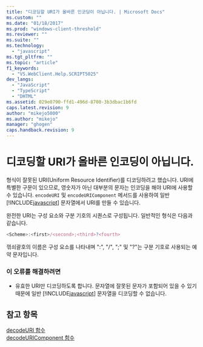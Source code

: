 ```yaml
---
title: "디코딩할 URI가 올바른 인코딩이 아닙니다. | Microsoft Docs"
ms.custom: ""
ms.date: "01/18/2017"
ms.prod: "windows-client-threshold"
ms.reviewer: ""
ms.suite: ""
ms.technology: 
  - "javascript"
ms.tgt_pltfrm: ""
ms.topic: "article"
f1_keywords: 
  - "VS.WebClient.Help.SCRIPT5025"
dev_langs: 
  - "JavaScript"
  - "TypeScript"
  - "DHTML"
ms.assetid: 029e0790-ffd1-496d-8700-3b3dbac1b6fd
caps.latest.revision: 9
author: "mikejo5000"
ms.author: "mikejo"
manager: "ghogen"
caps.handback.revision: 9
---
```

# 디코딩할 URI가 올바른 인코딩이 아닙니다.
형식이 잘못된 URI\(Uniform Resource Identifier\)를 디코딩하려고 했습니다.  URI에 특별한 구문이 있으므로, 영숫자가 아닌 대부분의 문자는 인코딩을 해야 URI에 사용할 수 있습니다.  `encodeURI` 및 `encodeURIComponent` 메서드를 사용하여 일반 [!INCLUDE[javascript](../../javascript/includes/javascript-md.md)] 문자열에서 URI를 만들 수 있습니다.  
  
 완전한 URI는 구성 요소와 구분 기호의 시퀀스로 구성됩니다.  일반적인 형식은 다음과 같습니다.  
  
```javascript  
<Scheme>:<first>/<second>;<third>?<fourth>  
```  
  
 꺾쇠괄호의 이름은 구성 요소를 나타내며 ":", "\/", ";" 및 "?"는 구분 기호로 사용되는 예약 문자입니다.  
  
### 이 오류를 해결하려면  
  
-   유효한 URI만 디코딩하도록 합니다.  문자열에 잘못된 문자가 포함되어 있을 수 있기 때문에 일반 [!INCLUDE[javascript](../../javascript/includes/javascript-md.md)] 문자열을 디코딩할 수 없습니다.  
  
## 참고 항목  
 [decodeURI 함수](../../javascript/reference/decodeuri-function-javascript.md)   
 [decodeURIComponent 함수](../../javascript/reference/decodeuricomponent-function-javascript.md)